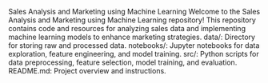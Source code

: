 Sales Analysis and Marketing using Machine Learning
Welcome to the Sales Analysis and Marketing using Machine Learning repository! This repository contains code and resources for analyzing sales data and implementing machine learning models to enhance marketing strategies.
data/: Directory for storing raw and processed data.
notebooks/: Jupyter notebooks for data exploration, feature engineering, and model training.
src/: Python scripts for data preprocessing, feature selection, model training, and evaluation.
README.md: Project overview and instructions.
